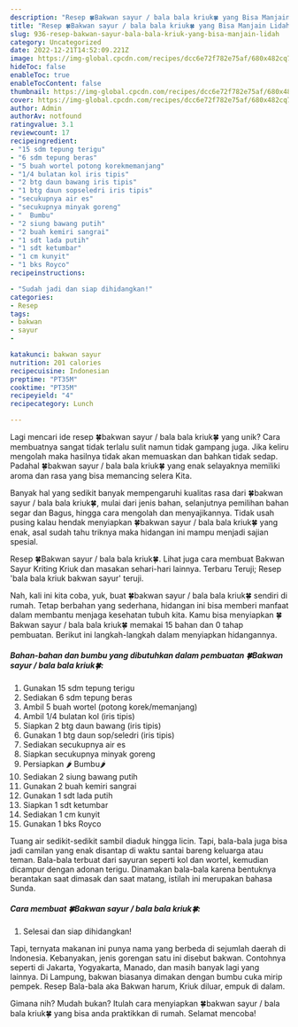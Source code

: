 ```yaml
---
description: "Resep 🍀Bakwan sayur / bala bala kriuk🍀 yang Bisa Manjain Lidah"
title: "Resep 🍀Bakwan sayur / bala bala kriuk🍀 yang Bisa Manjain Lidah"
slug: 936-resep-bakwan-sayur-bala-bala-kriuk-yang-bisa-manjain-lidah
category: Uncategorized
date: 2022-12-21T14:52:09.221Z
image: https://img-global.cpcdn.com/recipes/dcc6e72f782e75af/680x482cq70/bakwan-sayur-bala-bala-kriuk-foto-resep-utama.jpg
hideToc: false
enableToc: true
enableTocContent: false
thumbnail: https://img-global.cpcdn.com/recipes/dcc6e72f782e75af/680x482cq70/bakwan-sayur-bala-bala-kriuk-foto-resep-utama.jpg
cover: https://img-global.cpcdn.com/recipes/dcc6e72f782e75af/680x482cq70/bakwan-sayur-bala-bala-kriuk-foto-resep-utama.jpg
author: Admin
authorAv: notfound
ratingvalue: 3.1
reviewcount: 17
recipeingredient:
- "15 sdm tepung terigu"
- "6 sdm tepung beras"
- "5 buah wortel potong korekmemanjang"
- "1/4 bulatan kol iris tipis"
- "2 btg daun bawang iris tipis"
- "1 btg daun sopseledri iris tipis"
- "secukupnya air es"
- "secukupnya minyak goreng"
- "  Bumbu"
- "2 siung bawang putih"
- "2 buah kemiri sangrai"
- "1 sdt lada putih"
- "1 sdt ketumbar"
- "1 cm kunyit"
- "1 bks Royco"
recipeinstructions:

- "Sudah jadi dan siap dihidangkan!"
categories:
- Resep
tags:
- bakwan
- sayur
- 

katakunci: bakwan sayur  
nutrition: 201 calories
recipecuisine: Indonesian
preptime: "PT35M"
cooktime: "PT35M"
recipeyield: "4"
recipecategory: Lunch

---
```





Lagi mencari ide resep 🍀bakwan sayur / bala bala kriuk🍀 yang unik? Cara membuatnya sangat tidak terlalu sulit namun tidak gampang juga. Jika keliru mengolah maka hasilnya tidak akan memuaskan dan bahkan tidak sedap. Padahal 🍀bakwan sayur / bala bala kriuk🍀 yang enak selayaknya memiliki aroma dan rasa yang bisa memancing selera Kita.





Banyak hal yang sedikit banyak mempengaruhi kualitas rasa dari 🍀bakwan sayur / bala bala kriuk🍀, mulai dari jenis bahan, selanjutnya pemilihan bahan segar dan Bagus, hingga cara mengolah dan menyajikannya. Tidak usah pusing kalau hendak menyiapkan 🍀bakwan sayur / bala bala kriuk🍀 yang enak,      asal sudah tahu triknya maka hidangan ini mampu menjadi sajian spesial.














Resep 🍀Bakwan sayur / bala bala kriuk🍀. Lihat juga cara membuat Bakwan Sayur Kriting Kriuk dan masakan sehari-hari lainnya. Terbaru Teruji; Resep &#39;bala bala kriuk bakwan sayur&#39; teruji.






Nah, kali ini kita coba, yuk, buat 🍀bakwan sayur / bala bala kriuk🍀 sendiri di rumah. Tetap berbahan yang sederhana, hidangan ini bisa memberi manfaat dalam membantu menjaga kesehatan tubuh kita. Kamu bisa menyiapkan 🍀Bakwan sayur / bala bala kriuk🍀 memakai 15 bahan dan 0 tahap pembuatan. Berikut ini langkah-langkah dalam menyiapkan hidangannya.

<!--inarticleads1-->

##### Bahan-bahan dan bumbu yang dibutuhkan dalam pembuatan 🍀Bakwan sayur / bala bala kriuk🍀:

1. Gunakan 15 sdm tepung terigu
1. Sediakan 6 sdm tepung beras
1. Ambil 5 buah wortel (potong korek/memanjang)
1. Ambil 1/4 bulatan kol (iris tipis)
1. Siapkan 2 btg daun bawang (iris tipis)
1. Gunakan 1 btg daun sop/seledri (iris tipis)
1. Sediakan secukupnya air es
1. Siapkan secukupnya minyak goreng
1. Persiapkan  🌶 Bumbu🌶
1. Sediakan 2 siung bawang putih
1. Gunakan 2 buah kemiri sangrai
1. Gunakan 1 sdt lada putih
1. Siapkan 1 sdt ketumbar
1. Sediakan 1 cm kunyit
1. Gunakan 1 bks Royco


Tuang air sedikit-sedikit sambil diaduk hingga licin. Tapi, bala-bala juga bisa jadi camilan yang enak disantap di waktu santai bareng keluarga atau teman. Bala-bala terbuat dari sayuran seperti kol dan wortel, kemudian dicampur dengan adonan terigu. Dinamakan bala-bala karena bentuknya berantakan saat dimasak dan saat matang, istilah ini merupakan bahasa Sunda. 

<!--inarticleads2-->

##### Cara membuat 🍀Bakwan sayur / bala bala kriuk🍀:


1. Selesai dan siap dihidangkan!

Tapi, ternyata makanan ini punya nama yang berbeda di sejumlah daerah di Indonesia. Kebanyakan, jenis gorengan satu ini disebut bakwan. Contohnya seperti di Jakarta, Yogyakarta, Manado, dan masih banyak lagi yang lainnya. Di Lampung, bakwan biasanya dimakan dengan bumbu cuka mirip pempek. Resep Bala-bala aka Bakwan harum, Kriuk diluar, empuk di dalam. 

Gimana nih? Mudah bukan? Itulah cara menyiapkan 🍀bakwan sayur / bala bala kriuk🍀 yang bisa anda praktikkan di rumah. Selamat mencoba!
